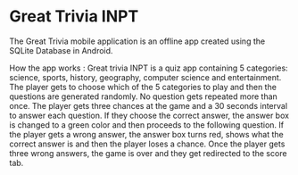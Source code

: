 # Great Trivia INPT

The Great Trivia mobile application is an offline app created using the SQLite Database in Android.

How the app works :
Great trivia INPT is a quiz app containing 5 categories: science, sports, history, geography, computer science and entertainment. The player gets to choose which of the 5 categories to play and then the questions are generated randomly. No question gets repeated more than once. The player gets three chances at the game and a 30 seconds interval to answer each question.  If they choose the correct answer, the answer box is changed to a green color and then proceeds to the following question. If the player gets a wrong answer, the answer box turns red, shows what the correct answer is and then the player loses a chance. Once the player gets three wrong answers, the game is over and they get redirected to the score tab.
